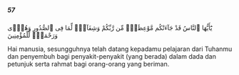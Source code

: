 ##### 57

<span class="ayah">يَٰٓأَيُّهَا ٱلنَّاسُ قَدْ جَآءَتْكُم مَّوْعِظَةٌۭ مِّن رَّبِّكُمْ وَشِفَآءٌۭ لِّمَا فِى ٱلصُّدُورِ وَهُدًۭى وَرَحْمَةٌۭ لِّلْمُؤْمِنِينَ</span>

<span class="ayah_translation">Hai manusia, sesungguhnya telah datang kepadamu pelajaran dari Tuhanmu dan penyembuh bagi penyakit-penyakit (yang berada) dalam dada dan petunjuk serta rahmat bagi orang-orang yang beriman.</span>
